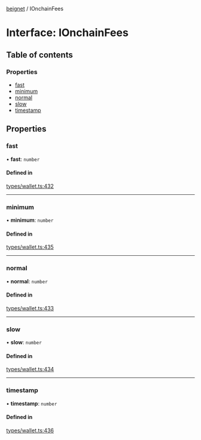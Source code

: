 [beignet](../README.md) / IOnchainFees

# Interface: IOnchainFees

## Table of contents

### Properties

- [fast](IOnchainFees.md#fast)
- [minimum](IOnchainFees.md#minimum)
- [normal](IOnchainFees.md#normal)
- [slow](IOnchainFees.md#slow)
- [timestamp](IOnchainFees.md#timestamp)

## Properties

### fast

• **fast**: `number`

#### Defined in

[types/wallet.ts:432](https://github.com/synonymdev/beignet/blob/0e5dd24/src/types/wallet.ts#L432)

___

### minimum

• **minimum**: `number`

#### Defined in

[types/wallet.ts:435](https://github.com/synonymdev/beignet/blob/0e5dd24/src/types/wallet.ts#L435)

___

### normal

• **normal**: `number`

#### Defined in

[types/wallet.ts:433](https://github.com/synonymdev/beignet/blob/0e5dd24/src/types/wallet.ts#L433)

___

### slow

• **slow**: `number`

#### Defined in

[types/wallet.ts:434](https://github.com/synonymdev/beignet/blob/0e5dd24/src/types/wallet.ts#L434)

___

### timestamp

• **timestamp**: `number`

#### Defined in

[types/wallet.ts:436](https://github.com/synonymdev/beignet/blob/0e5dd24/src/types/wallet.ts#L436)

